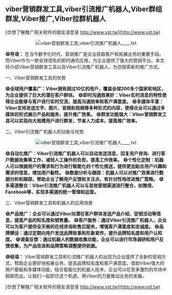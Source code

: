 ## **viber营销群发工具,viber引流推广机器人,Viber群组群发,Viber推广,Viber拉群机器人**

[😍想了解推广相关软件的朋友请登录 http://www.vst.tw](http://www.vst.tw)

 <center><img src="https://vst.tw/MP4/tuiguang/png/1.png" alt="viber营销群发工具,viber引流推广机器人____.txt"></center>

**😄导语：**
在当今数字化时代，营销推广是企业获取客户和拓展业务的重要手段。而Viber作为一款全球领先的即时通讯应用，为企业提供了强大的营销平台。本文将介绍Viber营销群发工具以及Viber引流推广机器人，为您探索新的推广方式。

一、Viber营销群发工具的优势

**😄全球用户覆盖广：Viber拥有超过10亿的用户，覆盖全球200多个国家和地区，为企业提供了巨大的潜在客户群体。**
**😄即时沟通效果好：Viber实时消息的特性使得企业能够与客户进行实时交流，提高沟通效率和客户满意度。**
**😄多媒体丰富：Viber支持发送文字、图片、音频和视频等多种形式的内容，使得企业可以通过多媒体的形式展示产品和服务，提升推广效果。**
**😄群发功能强大：Viber营销群发工具可以实现向大规模用户进行群发，节省人力成本，提高推广效率。**

二、Viber引流推广机器人的功能与优势

 <center><img src="https://vst.tw/MP4/tuiguang/png/7.png" alt="viber营销群发工具,viber引流推广机器人____.txt"></center>

**😄自动化推广：Viber引流推广机器人可以自动发送消息、回复用户咨询、进行客户数据收集等工作，减轻人工操作的负担，提高工作效率。**
**😄个性化定制：机器人可以根据用户的需求和行为进行智能化的个性化推送，提供更加贴合用户兴趣和需求的信息，增加用户黏性。**
**😄数据分析与跟踪：机器人可以对推广效果进行数据分析和跟踪，帮助企业了解用户反馈和关注点，有针对性地改进推广策略。**
**😄多渠道整合：Viber引流推广机器人可以与其他营销渠道进行整合，如微信、Facebook等，实现多渠道的统一管理和运营。**

三、Viber营销群发工具和机器人的应用场景

**😄产品推广：企业可以通过Viber向潜在客户群体发送产品介绍、促销活动等信息，提高产品的知名度和销售量。**
**😄客户服务：通过Viber引流推广机器人，企业可以为客户提供全天候的在线咨询和售后服务，增强客户满意度和忠诚度。**
**😄品牌建设：通过定期向用户发送品牌故事和形象宣传，提升品牌知名度和用户认知度。**
**😄调查反馈：通过机器人的数据收集功能，企业可以进行市场调研和用户反馈收集，为产品改进和品牌策略调整提供依据。**

**😄结语：**
Viber营销群发工具和引流推广机器人的出现为企业提供了全新的营销方式，帮助企业更好地拓展业务、提高品牌知名度和客户满意度。借助Viber强大的用户基础和多媒体功能，结合智能化的机器人技术，企业可以在竞争激烈的市场中脱颖而出。让我们一起抓住这个机遇，用Viber的力量推动业务的发展。

[😍想了解推广相关软件的朋友请登录 http://www.vst.tw](http://www.vst.tw)



